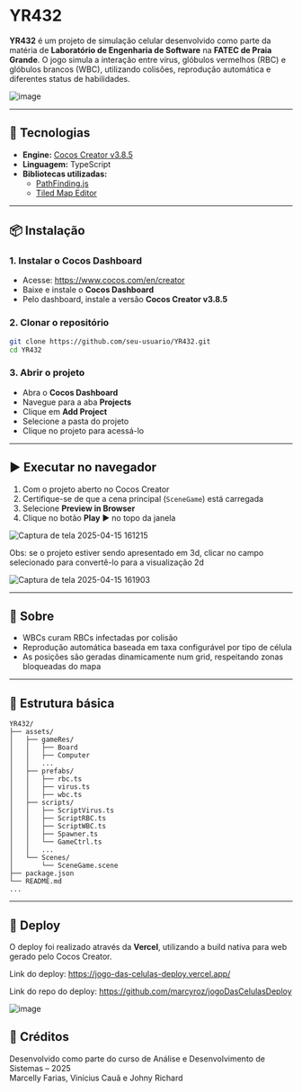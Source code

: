 # YR432

**YR432** é um projeto de simulação celular desenvolvido como parte da matéria de **Laboratório de Engenharia de Software** na **FATEC de Praia Grande**. O jogo simula a interação entre vírus, glóbulos vermelhos (RBC) e glóbulos brancos (WBC), utilizando colisões, reprodução automática e diferentes status de habilidades.

![image](https://github.com/user-attachments/assets/7031e45f-391d-4097-9e9e-e7615d8b6493)


---

## 🔧 Tecnologias

- **Engine:** [Cocos Creator v3.8.5](https://www.cocos.com/en/creator)
- **Linguagem:** TypeScript
- **Bibliotecas utilizadas:**
  - [PathFinding.js](https://github.com/qiao/PathFinding.js)
  - [Tiled Map Editor](https://www.mapeditor.org/)

---

## 📦 Instalação

### 1. Instalar o Cocos Dashboard

- Acesse: https://www.cocos.com/en/creator
- Baixe e instale o **Cocos Dashboard**
- Pelo dashboard, instale a versão **Cocos Creator v3.8.5**

### 2. Clonar o repositório

```bash
git clone https://github.com/seu-usuario/YR432.git
cd YR432
```

### 3. Abrir o projeto

- Abra o **Cocos Dashboard**
- Navegue para a aba **Projects**
- Clique em **Add Project**
- Selecione a pasta do projeto
- Clique no projeto para acessá-lo

---

## ▶️ Executar no navegador

1. Com o projeto aberto no Cocos Creator
2. Certifique-se de que a cena principal (`SceneGame`) está carregada
3. Selecione **Preview in Browser**
4. Clique no botão **Play** ▶️ no topo da janela
   
![Captura de tela 2025-04-15 161215](https://github.com/user-attachments/assets/c0f483a9-da67-4be9-8337-5dda7a810635)

Obs: se o projeto estiver sendo apresentado em 3d, clicar no campo selecionado para convertê-lo para a visualização 2d

![Captura de tela 2025-04-15 161903](https://github.com/user-attachments/assets/c5f93e88-8ee1-4d9f-9a23-9a9b97d2ef1e)


---

## 🧬 Sobre

- WBCs curam RBCs infectadas por colisão
- Reprodução automática baseada em taxa configurável por tipo de célula
- As posições são geradas dinamicamente num grid, respeitando zonas bloqueadas do mapa

---

## 📁 Estrutura básica

```
YR432/
├── assets/
│   ├── gameRes/
│   │   ├── Board
│   │   ├── Computer
│   │   ...
│   ├── prefabs/
│   │   ├── rbc.ts
│   │   ├── virus.ts
│   │   ├── wbc.ts
│   ├── scripts/
│   │   ├── ScriptVirus.ts
│   │   ├── ScriptRBC.ts
│   │   ├── ScriptWBC.ts
│   │   ├── Spawner.ts
│   │   └── GameCtrl.ts
│   │   ...
│   └── Scenes/
│       └── SceneGame.scene
├── package.json
└── README.md
...
```

---

##  🚀 Deploy 

O deploy foi realizado através da **Vercel**, utilizando a build nativa para web gerado pelo Cocos Creator.

Link do deploy: https://jogo-das-celulas-deploy.vercel.app/

Link do repo do deploy: https://github.com/marcyroz/jogoDasCelulasDeploy

![image](https://github.com/user-attachments/assets/f92e101a-6d74-4013-a9bf-ac1946c24695)

## 🧠 Créditos

Desenvolvido como parte do curso de Análise e Desenvolvimento de Sistemas – 2025  
Marcelly Farias, Vinícius Cauã e Johny Richard
